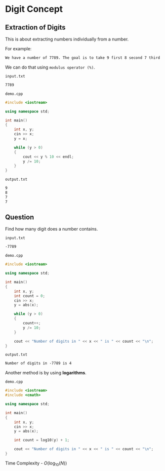 # Digit Concept

## Extraction of Digits

This is about extracting numbers individually from a number.

For example:

```txt
We have a number of 7789. The goal is to take 9 first 8 second 7 third and 7 fourth.
```

We can do that using `modulus operator (%)`.

`input.txt`

```txt
7789
```

`demo.cpp`

```cpp
#include <iostream>

using namespace std;

int main()
{
    int x, y;
    cin >> x;
    y = x;

    while (y > 0)
    {
        cout << y % 10 << endl;
        y /= 10;
    }
}
```

`output.txt`

```txt
9
8
7
7
```

## Question

Find how many digit does a number contains.

`input.txt`

```txt
-7789
```

`demo.cpp`

```cpp
#include <iostream>

using namespace std;

int main()
{
    int x, y;
    int count = 0;
    cin >> x;
    y = abs(x);

    while (y > 0)
    {
        count++;
        y /= 10;
    }

    cout << "Number of digits in " << x << " is " << count << "\n";
}
```

`output.txt`

```txt
Number of digits in -7789 is 4
```

Another method is by using **logarithms**.

`demo.cpp`

```cpp
#include <iostream>
#include <cmath>

using namespace std;

int main()
{
    int x, y;
    cin >> x;
    y = abs(x);

    int count = log10(y) + 1;

    cout << "Number of digits in " << x << " is " << count << "\n";
}
```

Time Complexity - $O(\log_{10} (N))$
